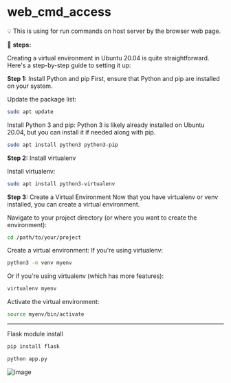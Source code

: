# web_cmd_access
💡   This is using for run commands on host server by the browser web page.


📝 **steps:**

Creating a virtual environment in Ubuntu 20.04 is quite straightforward. Here's a step-by-step guide to setting it up:

**Step 1:**  Install Python and pip
First, ensure that Python and pip are installed on your system.

Update the package list:

```bash 
sudo apt update
```
Install Python 3 and pip: Python 3 is likely already installed on Ubuntu 20.04, but you can install it if needed along with pip.

```bash 
sudo apt install python3 python3-pip
```

**Step 2:**   Install virtualenv

Install virtualenv:

```bash 
sudo apt install python3-virtualenv
```
**Step 3:**   Create a Virtual Environment
Now that you have virtualenv or venv installed, you can create a virtual environment.

Navigate to your project directory (or where you want to create the environment):

```bash 
cd /path/to/your/project
```
Create a virtual environment: If you're using virtualenv:

```bash 
python3 -m venv myenv
```
Or if you're using virtualenv (which has more features):

```bash 
virtualenv myenv
```


Activate the virtual environment:

```bash
source myenv/bin/activate
```

-------------------------------------------------------------------------------------------------------------
Flask module install
```bash
pip install flask
```
```bash
python app.py
```
![image](https://github.com/user-attachments/assets/caa3ccba-ef5f-433e-aa9a-bdc037239fdf)

